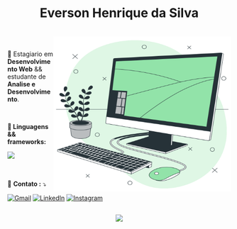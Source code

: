 
# <h1 align="center"> Everson Henrique da Silva </h1>

<br/>


<img src="https://github.com/EversonHenr1/EversonHenr1/blob/main/greenPC.svg" alt="ilustração de um computador" min-width="400px" max-width="400px" width="400px" height="350px" align="right">
<br/>

<p align="left"> 
 💼 Estagiario em <strong>Desenvolvimento Web</strong> && estudante de <strong>Analise e Desenvolvimento</strong>.<br>
</p>
<br>
<p align="left">
 <strong>🦄 Linguagens && frameworks:</strong>
</p>

<p align="left">
  <a href="https://skillicons.dev">
    <img src="https://skillicons.dev/icons?i=cs,react,js,bootstrap,css,jquery" />
  </a>
</p>
<br>

<p align="left">
  💌 <strong>Contato :</strong> ⤵️
</p>

<p align="left">
  <a href="#" title="Gmail">
  <img src="https://img.shields.io/badge/-Gmail-FF0000?style=flat-square&labelColor=FF0000&logo=gmail&logoColor=white&link=LINK-DO-SEU-GMAIL" alt="Gmail"/></a>

  <a href="#" title="LinkedIn">
  <img src="https://img.shields.io/badge/-Linkedin-0e76a8?style=flat-square&logo=Linkedin&logoColor=white&link=LINK-DO-SEU-LINKEDIN" alt="LinkedIn"/></a>

  <a href="#" title="Instagram">
  <img src="https://img.shields.io/badge/-Instagram-DF0174?style=flat-square&labelColor=DF0174&logo=instagram&logoColor=white&link=LINK-DO-SEU-INSTAGRAM" alt="Instagram"/></a>
</p>

##

<div align="center">
  <img height="160em" src="https://github-readme-stats.vercel.app/api?username=EversonHenr1&show_icons=true&theme=vue&include_all_commits=false&count_private=true"/>
</div>










<!--
<div style="background-color:black;">
    
    <img height="160em" src="https://github-readme-stats.vercel.app/api/top-langs/?username=EversonHenr1&layout=compact&langs_count=7&theme=graywhite"/>
</div>
-->
<!--
**EversonHenr1/EversonHenr1** is a ✨ _special_ ✨ repository because its `README.md` (this file) appears on your GitHub profile.

Here are some ideas to get you started:

- 🔭 I’m currently working on ...
- 🌱 I’m currently learning ...
- 👯 I’m looking to collaborate on ...
- 🤔 I’m looking for help with ...
- 💬 Ask me about ...
- 📫 How to reach me: ...
- 😄 Pronouns: ...
- ⚡ Fun fact: ...
-->
